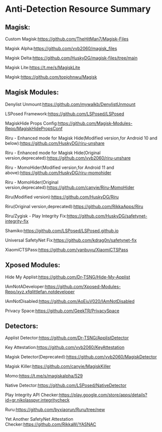 # Anti-Detection Resource Summary

## Magisk:
Custom Magisk:https://github.com/TheHitMan7/Magisk-Files

Magisk Alpha:https://github.com/vvb2060/magisk_files

Magisk Delta:https://github.com/HuskyDG/magisk-files/tree/main

Magisk Lite:https://t.me/s/MagiskLite

Magisk:https://github.com/topjohnwu/Magisk

## Magisk Modules:
Denylist Unmount:https://github.com/mywalkb/DenylistUnmount

LSPosed Framework:https://github.com/LSPosed/LSPosed

MagiskHide Props Config:https://github.com/Magisk-Modules-Repo/MagiskHidePropsConf

Riru - Enhanced mode for Magisk Hide(Modified version,for Android 10 and below):https://github.com/HuskyDG/riru-unshare

Riru - Enhanced mode for Magisk Hide(Original version,deprecated):https://github.com/vvb2060/riru-unshare

Riru - MomoHider(Modified version,for Android 11 and above):https://github.com/HuskyDG/riru-momohider

Riru - MomoHider(Original version,deprecated):https://github.com/canyie/Riru-MomoHider

Riru(Modified version):https://github.com/HuskyDG/Riru

Riru(Original version,deprecated):https://github.com/RikkaApps/Riru

Riru/Zygisk - Play Integrity Fix:https://github.com/HuskyDG/safetynet-integrity-fix

Shamiko:https://github.com/LSPosed/LSPosed.github.io

Universal SafetyNet Fix:https://github.com/kdrag0n/safetynet-fix

XiaomiCTSPass:https://github.com/yanbuyu/XiaomiCTSPass

## Xposed Modules:
Hide My Applist:https://github.com/Dr-TSNG/Hide-My-Applist

IAmNotADeveloper:https://github.com/Xposed-Modules-Repo/xyz.xfqlittlefan.notdeveloper

IAmNotDisabled:https://github.com/AoEiuV020/IAmNotDisabled

Privacy Space:https://github.com/GeekTR/PrivacySpace

## Detectors:
Applist Detector:https://github.com/Dr-TSNG/ApplistDetector

Key Attestation:https://github.com/vvb2060/KeyAttestation

Magisk Detector(Deprecated):https://github.com/vvb2060/MagiskDetector

Magisk Killer:https://github.com/canyie/MagiskKiller

Momo:https://t.me/s/magiskalpha/529

Native Detector:https://github.com/LSPosed/NativeDetector

Play Integrity API Checker:https://play.google.com/store/apps/details?id=gr.nikolasspyr.integritycheck

Ruru:https://github.com/byxiaorun/Ruru/tree/new

Yet Another SafetyNet Attestation Checker:https://github.com/RikkaW/YASNAC
